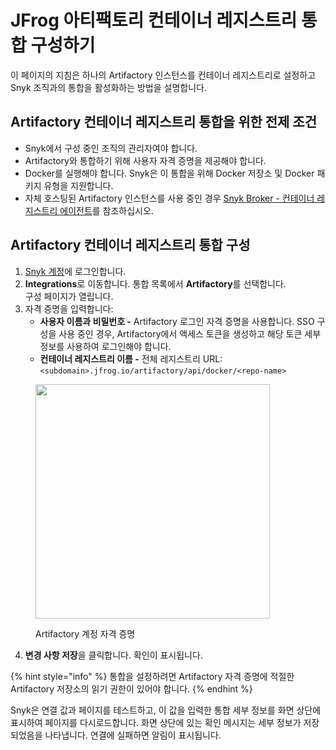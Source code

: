 # JFrog 아티팩토리 컨테이너 레지스트리 통합 구성하기

이 페이지의 지침은 하나의 Artifactory 인스턴스를 컨테이너 레지스트리로 설정하고 Snyk 조직과의 통합을 활성화하는 방법을 설명합니다.

## Artifactory 컨테이너 레지스트리 통합을 위한 전제 조건

* Snyk에서 구성 중인 조직의 관리자여야 합니다.
* Artifactory와 통합하기 위해 사용자 자격 증명을 제공해야 합니다.
* Docker를 실행해야 합니다. Snyk은 이 통합을 위해 Docker 저장소 및 Docker 패키지 유형을 지원합니다.
* 자체 호스팅된 Artifactory 인스턴스를 사용 중인 경우 [Snyk Broker - 컨테이너 레지스트리 에이전트](../../../../enterprise-setup/snyk-broker/snyk-broker-container-registry-agent/)를 참조하십시오.

## Artifactory 컨테이너 레지스트리 통합 구성

1. [Snyk 계정](https://app.snyk.io)에 로그인합니다.
2. **Integrations**로 이동합니다. 통합 목록에서 **Artifactory**를 선택합니다.\
   구성 페이지가 열립니다.
3. 자격 증명을 입력합니다:
   * **사용자 이름과 비밀번호 -** Artifactory 로그인 자격 증명을 사용합니다. SSO 구성을 사용 중인 경우, Artifactory에서 액세스 토큰을 생성하고 해당 토큰 세부 정보를 사용하여 로그인해야 합니다.
   * **컨테이너 레지스트리 이름 -** 전체 레지스트리 URL: `<subdomain>.jfrog.io/artifactory/api/docker/<repo-name>`

<figure><img src="https://user-images.githubusercontent.com/112600/144875482-078b715e-2834-469b-9983-7e88a65f175e.png" alt="" width="375"><figcaption><p>Artifactory 계정 자격 증명</p></figcaption></figure>

4. **변경 사항 저장**을 클릭합니다. 확인이 표시됩니다.

{% hint style="info" %}
통합을 설정하려면 Artifactory 자격 증명에 적절한 Artifactory 저장소의 읽기 권한이 있어야 합니다.
{% endhint %}

Snyk은 연결 값과 페이지를 테스트하고, 이 값을 입력한 통합 세부 정보를 화면 상단에 표시하여 페이지를 다시로드합니다. 화면 상단에 있는 확인 메시지는 세부 정보가 저장되었음을 나타냅니다. 연결에 실패하면 알림이 표시됩니다.
